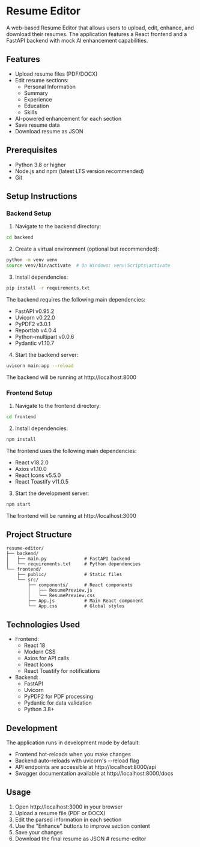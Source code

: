 # Resume Editor

A web-based Resume Editor that allows users to upload, edit, enhance, and download their resumes. The application features a React frontend and a FastAPI backend with mock AI enhancement capabilities.

## Features

- Upload resume files (PDF/DOCX)
- Edit resume sections:
  - Personal Information
  - Summary
  - Experience
  - Education
  - Skills
- AI-powered enhancement for each section
- Save resume data
- Download resume as JSON

## Prerequisites

- Python 3.8 or higher
- Node.js and npm (latest LTS version recommended)
- Git

## Setup Instructions

### Backend Setup

1. Navigate to the backend directory:
```bash
cd backend
```

2. Create a virtual environment (optional but recommended):
```bash
python -m venv venv
source venv/bin/activate  # On Windows: venv\Scripts\activate
```

3. Install dependencies:
```bash
pip install -r requirements.txt
```

The backend requires the following main dependencies:
- FastAPI v0.95.2
- Uvicorn v0.22.0
- PyPDF2 v3.0.1
- Reportlab v4.0.4
- Python-multipart v0.0.6
- Pydantic v1.10.7

4. Start the backend server:
```bash
uvicorn main:app --reload
```

The backend will be running at http://localhost:8000

### Frontend Setup

1. Navigate to the frontend directory:
```bash
cd frontend
```

2. Install dependencies:
```bash
npm install
```

The frontend uses the following main dependencies:
- React v18.2.0
- Axios v1.10.0
- React Icons v5.5.0
- React Toastify v11.0.5

3. Start the development server:
```bash
npm start
```

The frontend will be running at http://localhost:3000

## Project Structure

```
resume-editor/
├── backend/
│   ├── main.py              # FastAPI backend
│   └── requirements.txt     # Python dependencies
└── frontend/
    ├── public/              # Static files
    └── src/
        ├── components/      # React components
        │   ├── ResumePreview.js
        │   └── ResumePreview.css
        ├── App.js           # Main React component
        └── App.css          # Global styles
```

## Technologies Used

- Frontend:
  - React 18
  - Modern CSS
  - Axios for API calls
  - React Icons
  - React Toastify for notifications
- Backend:
  - FastAPI
  - Uvicorn
  - PyPDF2 for PDF processing
  - Pydantic for data validation
  - Python 3.8+

## Development

The application runs in development mode by default:
- Frontend hot-reloads when you make changes
- Backend auto-reloads with uvicorn's --reload flag
- API endpoints are accessible at http://localhost:8000/api
- Swagger documentation available at http://localhost:8000/docs

## Usage

1. Open http://localhost:3000 in your browser
2. Upload a resume file (PDF or DOCX)
3. Edit the parsed information in each section
4. Use the "Enhance" buttons to improve section content
5. Save your changes
6. Download the final resume as JSON #   r e s u m e - e d i t o r  
 